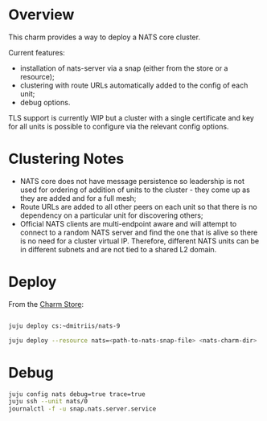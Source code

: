 # Overview

This charm provides a way to deploy a NATS core cluster.

Current features:

* installation of nats-server via a snap (either from the store or a resource);
* clustering with route URLs automatically added to the config of each unit;
* debug options.

TLS support is currently WIP but a cluster with a single certificate and key for
all units is possible to configure via the relevant config options.

# Clustering Notes

* NATS core does not have message persistence so leadership is not used for
  ordering of addition of units to the cluster - they come up as they are added
  and for a full mesh;
* Route URLs are added to all other peers on each unit so that there is no
  dependency on a particular unit for discovering others;
* Official NATS clients are multi-endpoint aware and will attempt to connect to
  a random NATS server and find the one that is alive so there is no need for a
  cluster virtual IP. Therefore, different NATS units can be in different
  subnets and are not tied to a shared L2 domain.

# Deploy

From the [Charm Store](https://jaas.ai/u/dmitriis/nats):

```bash

juju deploy cs:~dmitriis/nats-9
```

```bash
juju deploy --resource nats=<path-to-nats-snap-file> <nats-charm-dir>
```

# Debug

```bash
juju config nats debug=true trace=true
juju ssh --unit nats/0
journalctl -f -u snap.nats.server.service
```
